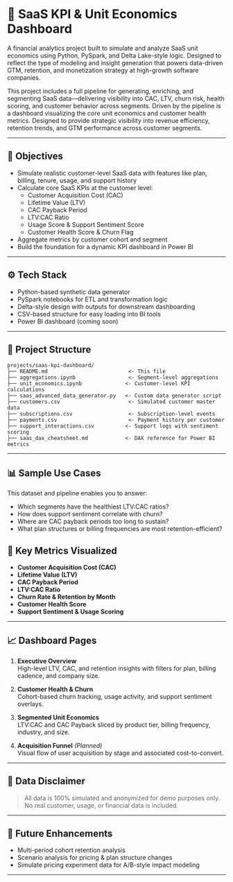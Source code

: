 # 💼 SaaS KPI & Unit Economics Dashboard

A financial analytics project built to simulate and analyze SaaS unit economics using Python, PySpark, and Delta Lake-style logic. Designed to reflect the type of modeling and insight generation that powers data-driven GTM, retention, and monetization strategy at high-growth software companies. 

This project includes a full pipeline for generating, enriching, and segmenting SaaS data—delivering visibility into CAC, LTV, churn risk, health scoring, and customer behavior across segments. Driven by the pipeline is a dashboard visualizing the core unit economics and customer health metrics. Designed to provide strategic visibility into revenue efficiency, retention trends, and GTM performance across customer segments.

---

## 🎯 Objectives

- Simulate realistic customer-level SaaS data with features like plan, billing, tenure, usage, and support history
- Calculate core SaaS KPIs at the customer level:
  - Customer Acquisition Cost (CAC)
  - Lifetime Value (LTV)
  - CAC Payback Period
  - LTV:CAC Ratio
  - Usage Score & Support Sentiment Score
  - Customer Health Score & Churn Flag
- Aggregate metrics by customer cohort and segment
- Build the foundation for a dynamic KPI dashboard in Power BI

---

## ⚙️ Tech Stack

- Python-based synthetic data generator
- PySpark notebooks for ETL and transformation logic
- Delta-style design with outputs for downstream dashboarding
- CSV-based structure for easy loading into BI tools
- Power BI dashboard (coming soon)

---

## 📁 Project Structure

```
projects/saas-kpi-dashboard/
├── README.md                          <- This file
├── aggregations.ipynb                 <- Segment-level aggregations
├── unit_economics.ipynb              <- Customer-level KPI calculations
├── saas_advanced_data_generator.py   <- Custom data generator script
├── customers.csv                      <- Simulated customer master data
├── subscriptions.csv                  <- Subscription-level events
├── payments.csv                       <- Payment history per customer
├── support_interactions.csv          <- Support logs with sentiment scoring
├── saas_dax_cheatsheet.md            <- DAX reference for Power BI metrics
```

---

## 📊 Sample Use Cases

This dataset and pipeline enables you to answer:

- Which segments have the healthiest LTV:CAC ratios?
- How does support sentiment correlate with churn?
- Where are CAC payback periods too long to sustain?
- What plan structures or billing frequencies are most retention-efficient?

## 💼 Key Metrics Visualized

- **Customer Acquisition Cost (CAC)**
- **Lifetime Value (LTV)**
- **CAC Payback Period**
- **LTV:CAC Ratio**
- **Churn Rate & Retention by Month**
- **Customer Health Score**
- **Support Sentiment & Usage Scoring**

---

## 📈 Dashboard Pages

1. **Executive Overview**  
   High-level LTV, CAC, and retention insights with filters for plan, billing cadence, and company size.

2. **Customer Health & Churn**  
   Cohort-based churn tracking, usage activity, and support sentiment overlays.

3. **Segmented Unit Economics**  
   LTV:CAC and CAC Payback sliced by product tier, billing frequency, industry, and size.

4. **Acquisition Funnel** *(Planned)*  
   Visual flow of user acquisition by stage and associated cost-to-convert.

---

## 🔐 Data Disclaimer

> All data is 100% simulated and anonymized for demo purposes only. No real customer, usage, or financial data is included.

---

## 🚀 Future Enhancements

- Multi-period cohort retention analysis
- Scenario analysis for pricing & plan structure changes
- Simulate pricing experiment data for A/B-style impact modeling

---

